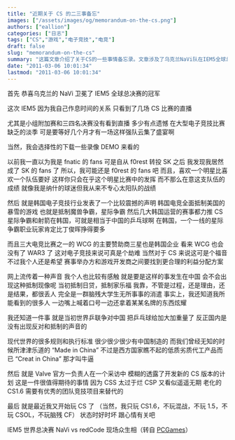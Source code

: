 ```yaml
---
title: "近期关于 CS 的二三事备忘"
images: ["/assets/images/og/memorandum-on-the-cs.png"]
authors: ["eallion"]
categories: ["日志"]
tags: ["CS","游戏","电子竞技","电竞"]
draft: false
slug: "memorandum-on-the-cs"
summary: "这篇文章介绍了关于CS的一些事情备忘录。文章涉及了乌克兰NaVi队在IEM5全球总决赛中获得冠军的消息，以及作者对CS比赛直播的遗憾。作者还谈到自己从fnatic转为SK的粉丝，并表示喜欢明星比喜欢队伍更好。文章提到韩国电子竞技行业抵制美国暴雪游戏，力推CS，并探讨了赛事主办方和游戏开发商之间利益分配的问题。此外，文章也提到了中国的抵制现象和对中国制造的看法，以及Valve官方人员透露开发新CS版本的计划。"
date: "2011-03-06 10:01:34"
lastmod: "2011-03-06 10:01:34"
---
```


首先
恭喜乌克兰的 NaVi 卫冕了 IEM5 全球总决赛的冠军

这次 IEM5 因为我自己作息时间的关系
只看到了几场 CS 比赛的直播

尤其是小组附加赛和三四名决赛没有看到直播
多少有点遗憾
在大型电子竞技比赛缺乏的淡季
可是要等好几个月才有一场这样强队云集了盛宴啊

当然，我会选择性的下载一些录像 DEMO 来看的

以前我一直以为我是 fnatic 的 fans
可是自从 f0rest 转投 SK 之后
我发现我居然成了 SK 的 fans 了
所以，我可能还是 f0rest 的 fans 吧
而且，喜欢一个明星比喜欢一个队伍要好
这样你只会在乎这个明星比赛中的发挥
而不那么在意这支队伍的成绩
就像我是纳什的球迷但我从来不专心太阳队的战绩

然后
就是韩国电子竞技行业发表了一个比较震撼的声明
韩国电竞全面抵制美国的暴雪的游戏
也就是抵制魔兽争霸，星际争霸
然后几大韩国运营的赛事都力推 CS
星际争霸和射箭在韩国，可就是相当于中国的乒乓球啊
在韩国，一个一线的星际争霸职业玩家肯定比丁俊晖挣得要多

而且三大电竞比赛之一的 WCG 的主要赞助商三星也是韩国企业
看来 WCG 也会没有了 WAR3 了
这对电子竞技来说可真是个劫难
当然对于 CS 来说这可是个福音
不过我个人还是希望
赛事举办方和游戏开发商之间要找到更合理的利益分配方案

网上流传着一种声音
我个人也比较有感触
就是要是这样的事发生在中国
会不会出现这种抵制现像呢
当初抵制日贷，抵制家乐福
我靠，不管是过程，还是理由，还是结果，都很丢人
完全是一群脑残大学生无所事事的消遣
事实上，我还知道我所能看到的很多人
一边嘴上喊着口号一边还拿着某某名牌的东西炫耀

我还知道一件事
就是当初世界乒联争对中国
把乒乓球给加大加重量了
反正国内是没有出现反对和抵制的声音的

现代世界的很多规则和执行标准
很少很少很少有中国制造的
而我们曾经无知的时候所津津乐道的 “Made in China”
不过是西方国家瞧不起的低质劣质代工产品而已
“Creat in China” 那才叫牛逼

然后
就是 Valve 官方一负责人在一个采访中
模糊的透露了开发新的 CS 版本的计划
这是一件很值得期待的事情
因为 CSS 太过于烂
CSP 又看似遥遥无期
老化的 CS1.6 需要有优秀的团队竞技项目来替代的

最后
就是最近我又开始玩 CS 了
（当然，我只玩 CS1.6，不玩混战，不玩 1.5，不玩 CSOL，不玩脑残 CF）
状态时好时坏
跟心情有关吧

IEM5 世界总决赛 NaVi vs redCode 现场众生相（转自 [PCGames](http://v.pcgames.com.cn/video-38584.html)）
